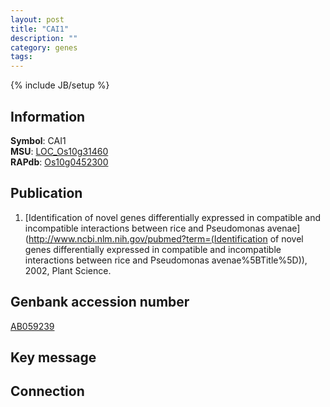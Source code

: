 ```yaml
---
layout: post
title: "CAI1"
description: ""
category: genes
tags: 
---
```

{% include JB/setup %}

## Information
__Symbol__: CAI1  
__MSU__: [LOC_Os10g31460](http://rice.plantbiology.msu.edu/cgi-bin/ORF_infopage.cgi?orf=LOC_Os10g31460)  
__RAPdb__: [Os10g0452300](http://rapdb.dna.affrc.go.jp/viewer/gbrowse_details/irgsp1?name=Os10g0452300)  

## Publication
1. [Identification of novel genes differentially expressed in compatible and incompatible interactions between rice and Pseudomonas avenae](http://www.ncbi.nlm.nih.gov/pubmed?term=(Identification of novel genes differentially expressed in compatible and incompatible interactions between rice and Pseudomonas avenae%5BTitle%5D)), 2002, Plant Science.

## Genbank accession number
[AB059239](http://www.ncbi.nlm.nih.gov/nuccore/AB059239)

## Key message

## Connection


